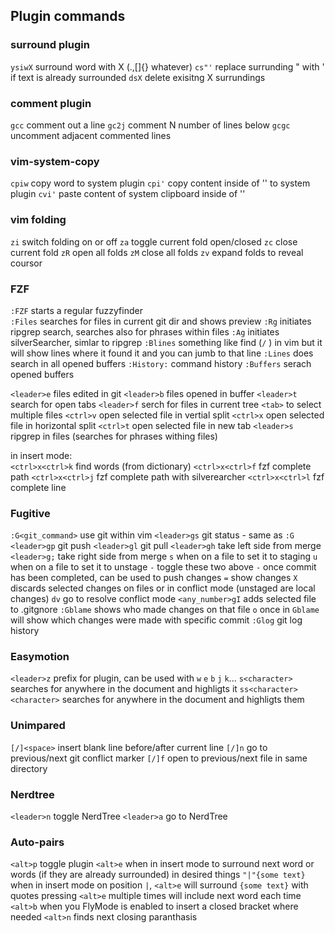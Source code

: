 ## Plugin commands

### surround plugin
`ysiwX` surround word with X (.,[]{} whatever)
`cs"'` replace surrunding " with ' if text is already surrounded
`dsX` delete exisitng X surrundings

### comment plugin
`gcc` comment out a line
`gc2j` comment N number of lines below
`gcgc` uncomment adjacent commented lines

### vim-system-copy
`cpiw` copy word to system plugin
`cpi'` copy content inside of '' to system plugin
`cvi'` paste content of system clipboard inside of ''

### vim folding

`zi` switch folding on or off
`za` toggle current fold open/closed
`zc` close current fold
`zR` open all folds
`zM` close all folds
`zv` expand folds to reveal coursor

### FZF
`:FZF` starts a regular fuzzyfinder  
`:Files` searches for files in current git dir and shows preview
`:Rg` initiates ripgrep search, searches also for phrases within files
`:Ag` initiates silverSearcher, simlar to ripgrep
`:Blines` something like find (`/` ) in vim but it will show lines where it found it and you can jumb to that line
`:Lines` does search in all opened buffers
`:History:` command history
`:Buffers` serach opened buffers

`<leader>e` files edited in git
`<leader>b` files opened in buffer
`<leader>t` search for open tabs
`<leader>f` serch for files in current tree
  `<tab>` to select multiple files
  `<ctrl>v` open selected file in vertial split
  `<ctrl>x` open selected file in horizontal split
  `<ctrl>t` open selected file in new tab
`<leader>s` ripgrep in files (searches for phrases withing files)


in insert mode:  
`<ctrl>x<ctrl>k` find words (from dictionary)
`<ctrl>x<ctrl>f` fzf complete path
`<ctrl>x<ctrl>j` fzf complete path with silverearcher
`<ctrl>x<ctrl>l` fzf complete line

### Fugitive

`:G<git_command>` use git within vim
`<leader>gs` git status - same as `:G`
`<leader>gp` git push
`<leader>gl` git pull
`<leader>gh` take left side from merge
`<leader>g;` take right side from merge
  `s` when on a file to set it to staging 
  `u` when on a file to set it to unstage 
  `-` toggle these two above
  `-` once commit has been completed, can be used to push changes
  `=` show changes
  `X` discards selected changes on files or in conflict mode (unstaged are local changes)
  `dv` go to resolve conflict mode
  `<any_number>gI` adds selected file to .gitgnore
`:Gblame` shows who made changes on that file
  `o` once in `Gblame` will show which changes were made with specific commit
`:Glog` git log history


### Easymotion

`<leader>z` prefix for plugin, can be used with `w` `e` `b` `j` `k`...
`s<character>` searches for <character> anywhere in the document and highligts  it
`ss<character><character>` searches for <character><character> anywhere in the document and highligts them

### Unimpared

`[/]<space>` insert blank line before/after current line
`[/]n` go to previous/next git conflict marker
`[/]f` open to previous/next file in same directory

### Nerdtree

`<leader>n` toggle NerdTree
`<leader>a` go to NerdTree

### Auto-pairs

`<alt>p` toggle plugin
`<alt>e` when in insert mode to surround next word or words (if they are already surrounded) in desired things
`"|"{some text}` when in insert mode on position `|`, `<alt>e` will surround `{some text}` with quotes
pressing `<alt>e` multiple times will include next word each time
`<alt>b` when you FlyMode is enabled to insert a closed bracket where needed
`<alt>n` finds next closing paranthasis
